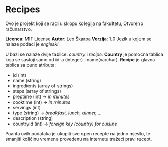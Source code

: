 # Recipes

Ovo je projekt koji se radi u sklopu kolegija na fakultetu, Otvoreno računarstvo.

**Licenca**: MIT License
**Autor**: Leo Škarpa
**Verzija**: 1.0
Jezik u kojem se nalaze podaci je _engleski_.

U bazi se nalaze dvije tablice: _country_ i _recipe._
**Country** je pomoćna tablica koja se sastoji samo od id-a (integer) i name(varchar).
**Recipe** je glavna tablica sa puno atributa:

- id (int)
- name (string)
- ingredients (array of strings)
- steps (array of strings)
- preptime (int) -> _in minutes_
- cooktime (int) -> _in minutes_
- servings (int)
- type (string) -> _breakfast, lunch, dinner, ..._
- description (string)
- countryId (int) -> _foreign key (country) for cuisine_

Poanta ovih podataka je okupiti sve open recepte na jedno mjesto, te smanjiti količinu vremena provedenu na internetu tražeći pravi recept.
